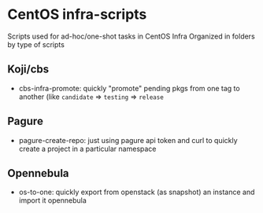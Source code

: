 # CentOS infra-scripts

Scripts used for ad-hoc/one-shot tasks in CentOS Infra
Organized in folders by type of scripts

## Koji/cbs
 * cbs-infra-promote: quickly "promote" pending pkgs from one tag to another (like `candidate` => `testing` => `release `

## Pagure
 * pagure-create-repo: just using pagure api token and curl to quickly create a project in a particular namespace

## Opennebula
 * os-to-one: quickly export from openstack (as snapshot) an instance and import it opennebula


